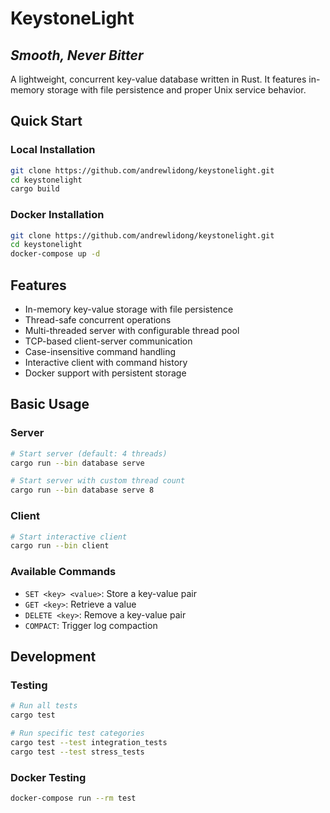 # KeystoneLight
## _Smooth, Never Bitter_

A lightweight, concurrent key-value database written in Rust. It features in-memory storage with file persistence and proper Unix service behavior.

## Quick Start

### Local Installation
```bash
git clone https://github.com/andrewlidong/keystonelight.git
cd keystonelight
cargo build
```

### Docker Installation
```bash
git clone https://github.com/andrewlidong/keystonelight.git
cd keystonelight
docker-compose up -d
```

## Features

- In-memory key-value storage with file persistence
- Thread-safe concurrent operations
- Multi-threaded server with configurable thread pool
- TCP-based client-server communication
- Case-insensitive command handling
- Interactive client with command history
- Docker support with persistent storage

## Basic Usage

### Server
```bash
# Start server (default: 4 threads)
cargo run --bin database serve

# Start server with custom thread count
cargo run --bin database serve 8
```

### Client
```bash
# Start interactive client
cargo run --bin client
```

### Available Commands
- `SET <key> <value>`: Store a key-value pair
- `GET <key>`: Retrieve a value
- `DELETE <key>`: Remove a key-value pair
- `COMPACT`: Trigger log compaction

## Development

### Testing
```bash
# Run all tests
cargo test

# Run specific test categories
cargo test --test integration_tests
cargo test --test stress_tests
```

### Docker Testing
```bash
docker-compose run --rm test
```